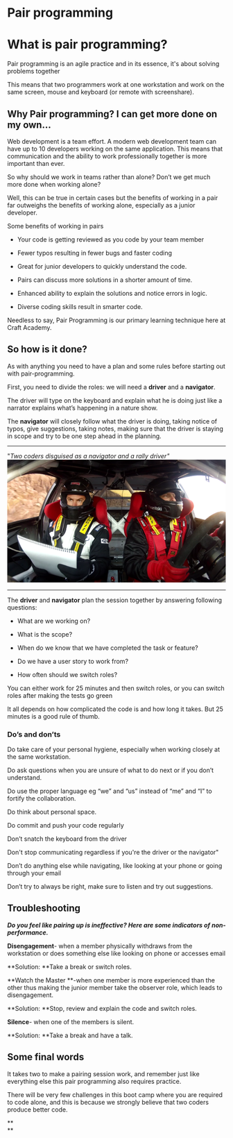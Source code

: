 # **Pair programming**

# **What is pair programming?**

Pair programming is an agile practice and in its essence, it's about solving problems together

This means that two programmers work at one workstation and work on the same screen, mouse and keyboard \(or remote with screenshare\).

## **Why Pair programming? I can get more done on my own...**

Web development is a team effort. A modern web development team can have up to 10 developers working on the same application. This means that communication and the ability to work professionally together is more important than ever.

So why should we work in teams rather than alone? Don’t we get much more done when working alone?

Well, this can be true in certain cases but the benefits of working in a pair far outweighs the benefits of working alone, especially as a junior developer.

Some benefits of working in pairs

* Your code is getting reviewed as you code by your team member

* Fewer typos resulting in fewer bugs and faster coding

* Great for junior developers to quickly understand the code.

* Pairs can discuss more solutions in a shorter amount of time.

* Enhanced ability to explain the solutions and notice errors in logic.

* Diverse coding skills result in smarter code.

Needless to say, Pair Programming is our primary learning technique here at Craft Academy.

## **So how is it done?**

As with anything you need to have a plan and some rules before starting out with pair-programming.

First, you need to divide the roles: we will need a **driver** and a **navigator**.

The driver will type on the keyboard and explain what he is doing just like a narrator explains what’s happening in a nature show.

The **navigator** will closely follow what the driver is doing, taking notice of typos, give suggestions, taking notes, making sure that the driver is staying in scope and try to be one step ahead in the planning.

---

"_Two coders disguised as a navigator and a rally driver"_![](/assets/driver-navigator.png)

---

The **driver** and **navigator** plan the session together by answering following questions:

* What are we working on?

* What is the scope?

* When do we know that we have completed the task or feature?

* Do we have a user story to work from?

* How often should we switch roles?

You can either work for 25 minutes and then switch roles, or you can switch roles after making the tests go green

It all depends on how complicated the code is and how long it takes. But 25 minutes is a good rule of thumb.

### **Do’s and don’ts**

Do take care of your personal hygiene, especially when working closely at the same workstation.

Do ask questions when you are unsure of what to do next or if you don’t understand.

Do use the proper language eg “we” and “us” instead of “me” and “I” to fortify the collaboration.

Do think about personal space.

Do commit and push your code regularly

Don’t snatch the keyboard from the driver

Don't stop communicating regardless if you're the driver or the navigator"

Don’t do anything else while navigating, like looking at your phone or going through your email

Don’t try to always be right, make sure to listen and try out suggestions.

## **Troubleshooting**

_**Do you feel like pairing up is ineffective? Here are some indicators of non-performance.**_

**Disengagement**- when a member physically withdraws from the workstation or does something else like looking on phone or accesses email

**Solution: **Take a break or switch roles.

**Watch the Master **-when one member is more experienced than the other thus making the junior member take the observer role, which leads to disengagement.

**Solution: **Stop, review and explain the code and switch roles.

**Silence**- when one of the members is silent.

**Solution: **Take a break and have a talk.

## **Some final words**

It takes two to make a pairing session work, and remember just like everything else this pair programming also requires practice.

There will be very few challenges in this boot camp where you are required to code alone, and this is because we strongly believe that two coders produce better code. 

**      
**

